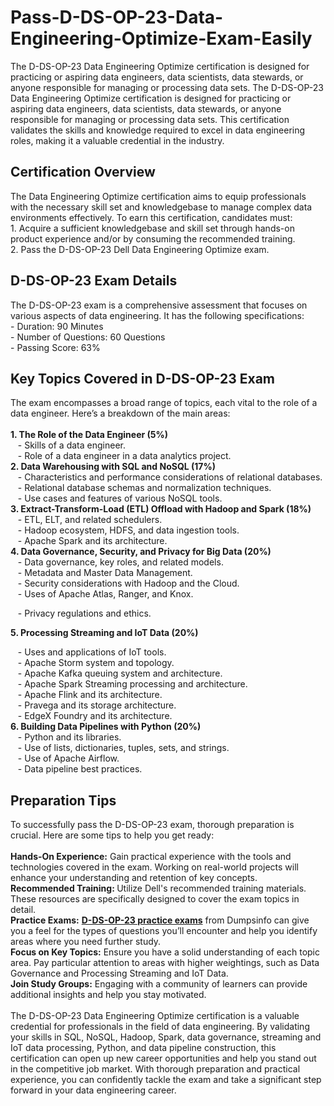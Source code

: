 # Pass-D-DS-OP-23-Data-Engineering-Optimize-Exam-Easily
The D-DS-OP-23 Data Engineering Optimize certification is designed for practicing or aspiring data engineers, data scientists, data stewards, or anyone responsible for managing or processing data sets. 
The D-DS-OP-23 Data Engineering Optimize certification is designed for practicing or aspiring data engineers, data scientists, data stewards, or anyone responsible for managing or processing data sets. This certification validates the skills and knowledge required to excel in data engineering roles, making it a valuable credential in the industry.<br />
<h2>
	Certification Overview
</h2>
The Data Engineering Optimize certification aims to equip professionals with the necessary skill set and knowledgebase to manage complex data environments effectively. To earn this certification, candidates must:<br />
1. Acquire a sufficient knowledgebase and skill set through hands-on product experience and/or by consuming the recommended training.<br />
2. Pass the D-DS-OP-23 Dell Data Engineering Optimize exam.<br />
<h2>
	D-DS-OP-23 Exam Details
</h2>
The D-DS-OP-23 exam is a comprehensive assessment that focuses on various aspects of data engineering. It has the following specifications:<br />
- Duration: 90 Minutes<br />
- Number of Questions: 60 Questions<br />
- Passing Score: 63%<br />
<h2>
	Key Topics Covered in D-DS-OP-23 Exam
</h2>
The exam encompasses a broad range of topics, each vital to the role of a data engineer. Here’s a breakdown of the main areas:<br />
<br />
<strong>1. The Role of the Data Engineer (5%)</strong><br />
&nbsp; &nbsp;- Skills of a data engineer.<br />
&nbsp; &nbsp;- Role of a data engineer in a data analytics project.<br />
<strong>2. Data Warehousing with SQL and NoSQL (17%)</strong><br />
&nbsp; &nbsp;- Characteristics and performance considerations of relational databases.<br />
&nbsp; &nbsp;- Relational database schemas and normalization techniques.<br />
&nbsp; &nbsp;- Use cases and features of various NoSQL tools.<br />
<strong>3. Extract-Transform-Load (ETL) Offload with Hadoop and Spark (18%)</strong><br />
&nbsp; &nbsp;- ETL, ELT, and related schedulers.<br />
&nbsp; &nbsp;- Hadoop ecosystem, HDFS, and data ingestion tools.<br />
&nbsp; &nbsp;- Apache Spark and its architecture.<br />
<strong>4. Data Governance, Security, and Privacy for Big Data (20%)</strong><br />
&nbsp; &nbsp;- Data governance, key roles, and related models.<br />
&nbsp; &nbsp;- Metadata and Master Data Management.<br />
&nbsp; &nbsp;- Security considerations with Hadoop and the Cloud.<br />
&nbsp; &nbsp;- Uses of Apache Atlas, Ranger, and Knox.<br />
<p>
	&nbsp; &nbsp;- Privacy regulations and ethics.<strong>&nbsp;</strong>
</p>
<p>
	<strong>5. Processing Streaming and IoT Data (20%)</strong>
</p>
&nbsp; &nbsp;- Uses and applications of IoT tools.<br />
&nbsp; &nbsp;- Apache Storm system and topology.<br />
&nbsp; &nbsp;- Apache Kafka queuing system and architecture.<br />
&nbsp; &nbsp;- Apache Spark Streaming processing and architecture.<br />
&nbsp; &nbsp;- Apache Flink and its architecture.<br />
&nbsp; &nbsp;- Pravega and its storage architecture.<br />
&nbsp; &nbsp;- EdgeX Foundry and its architecture.<br />
<strong>6. Building Data Pipelines with Python (20%)</strong><br />
&nbsp; &nbsp;- Python and its libraries.<br />
&nbsp; &nbsp;- Use of lists, dictionaries, tuples, sets, and strings.<br />
&nbsp; &nbsp;- Use of Apache Airflow.<br />
&nbsp; &nbsp;- Data pipeline best practices.<br />
<h2>
	Preparation Tips
</h2>
To successfully pass the D-DS-OP-23 exam, thorough preparation is crucial. Here are some tips to help you get ready:<br />
<br />
<strong>Hands-On Experience:</strong> Gain practical experience with the tools and technologies covered in the exam. Working on real-world projects will enhance your understanding and retention of key concepts.<br />
<strong>Recommended Training: </strong>Utilize Dell's recommended training materials. These resources are specifically designed to cover the exam topics in detail.<br />
<strong>Practice Exams:</strong> <strong><a href="https://www.dumpsinfo.com/exam/d-ds-op-23/" target="_blank">D-DS-OP-23 practice exams</a></strong> from Dumpsinfo can give you a feel for the types of questions you’ll encounter and help you identify areas where you need further study.<br />
<strong>Focus on Key Topics:</strong> Ensure you have a solid understanding of each topic area. Pay particular attention to areas with higher weightings, such as Data Governance and Processing Streaming and IoT Data.<br />
<strong>Join Study Groups:</strong> Engaging with a community of learners can provide additional insights and help you stay motivated.<br />
<br />
The D-DS-OP-23 Data Engineering Optimize certification is a valuable credential for professionals in the field of data engineering. By validating your skills in SQL, NoSQL, Hadoop, Spark, data governance, streaming and IoT data processing, Python, and data pipeline construction, this certification can open up new career opportunities and help you stand out in the competitive job market. With thorough preparation and practical experience, you can confidently tackle the exam and take a significant step forward in your data engineering career.<br />
